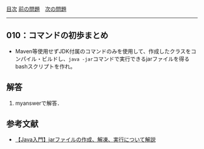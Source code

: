 [目次](../toc.md)
[前の問題](../009/README.md)　[次の問題](../011/README.md)


***
## 010：コマンドの初歩まとめ

* Maven等使用せずJDK付属のコマンドのみを使用して、作成したクラスをコンパイル・ビルドし、`java -jar`コマンドで実行できるjarファイルを得るbashスクリプトを作れ。

## 解答
1. myanswerで解答．

## 参考文献
- [【Java入門】jarファイルの作成、解凍、実行について解説](https://www.sejuku.net/blog/64490)
